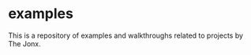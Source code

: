 examples
========

This is a repository of examples and walkthroughs related to projects by The Jonx.
